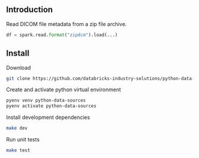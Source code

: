 
## Introduction
Read DICOM file metadata from a zip file archive.

```python
df = spark.read.format("zipdcm").load(...)
```


## Install


Download
```bash
git clone https://github.com/databricks-industry-solutions/python-data-sources.git 
```

Create and activate python virtual environment
```bash
pyenv venv python-data-sources
pyenv activate python-data-sources
```

Install development dependencies
```bash
make dev
```

Run unit tests
```bash
make test
```
